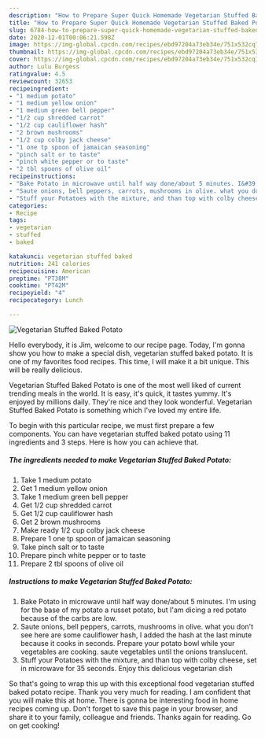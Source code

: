 ```yaml
---
description: "How to Prepare Super Quick Homemade Vegetarian Stuffed Baked Potato"
title: "How to Prepare Super Quick Homemade Vegetarian Stuffed Baked Potato"
slug: 6784-how-to-prepare-super-quick-homemade-vegetarian-stuffed-baked-potato
date: 2020-12-01T00:06:21.598Z
image: https://img-global.cpcdn.com/recipes/ebd97204a73eb34e/751x532cq70/vegetarian-stuffed-baked-potato-recipe-main-photo.jpg
thumbnail: https://img-global.cpcdn.com/recipes/ebd97204a73eb34e/751x532cq70/vegetarian-stuffed-baked-potato-recipe-main-photo.jpg
cover: https://img-global.cpcdn.com/recipes/ebd97204a73eb34e/751x532cq70/vegetarian-stuffed-baked-potato-recipe-main-photo.jpg
author: Lulu Burgess
ratingvalue: 4.5
reviewcount: 32653
recipeingredient:
- "1 medium potato"
- "1 medium yellow onion"
- "1 medium green bell pepper"
- "1/2 cup shredded carrot"
- "1/2 cup cauliflower hash"
- "2 brown mushrooms"
- "1/2 cup colby jack cheese"
- "1 one tp spoon of jamaican seasoning"
- "pinch salt or to taste"
- "pinch white pepper or to taste"
- "2 tbl spoons of olive oil"
recipeinstructions:
- "Bake Potato in microwave until half way done/about 5 minutes. I&#39;m using for the base of my potato a russet potato, but I&#39;am dicing a red potato because of the carbs are low."
- "Saute onions, bell peppers, carrots, mushrooms in olive. what you don&#39;t see here are some cauliflower hash, I added the hash at the last minute because it cooks in seconds. Prepare your potato bowl while your vegetables are cooking. saute vegetables until the onions translucent."
- "Stuff your Potatoes with the mixture, and than top with colby cheese, set in microwave for 35 seconds. Enjoy this delicious vegetarian dish"
categories:
- Recipe
tags:
- vegetarian
- stuffed
- baked

katakunci: vegetarian stuffed baked 
nutrition: 241 calories
recipecuisine: American
preptime: "PT38M"
cooktime: "PT42M"
recipeyield: "4"
recipecategory: Lunch

---
```



![Vegetarian Stuffed Baked Potato](https://img-global.cpcdn.com/recipes/ebd97204a73eb34e/751x532cq70/vegetarian-stuffed-baked-potato-recipe-main-photo.jpg)

Hello everybody, it is Jim, welcome to our recipe page. Today, I'm gonna show you how to make a special dish, vegetarian stuffed baked potato. It is one of my favorites food recipes. This time, I will make it a bit unique. This will be really delicious.

Vegetarian Stuffed Baked Potato is one of the most well liked of current trending meals in the world. It is easy, it's quick, it tastes yummy. It's enjoyed by millions daily. They're nice and they look wonderful. Vegetarian Stuffed Baked Potato is something which I've loved my entire life.




To begin with this particular recipe, we must first prepare a few components. You can have vegetarian stuffed baked potato using 11 ingredients and 3 steps. Here is how you can achieve that.

<!--inarticleads1-->

##### The ingredients needed to make Vegetarian Stuffed Baked Potato:

1. Take 1 medium potato
1. Get 1 medium yellow onion
1. Take 1 medium green bell pepper
1. Get 1/2 cup shredded carrot
1. Get 1/2 cup cauliflower hash
1. Get 2 brown mushrooms
1. Make ready 1/2 cup colby jack cheese
1. Prepare 1 one tp spoon of jamaican seasoning
1. Take pinch salt or to taste
1. Prepare pinch white pepper or to taste
1. Prepare 2 tbl spoons of olive oil




<!--inarticleads2-->

##### Instructions to make Vegetarian Stuffed Baked Potato:

1. Bake Potato in microwave until half way done/about 5 minutes. I&#39;m using for the base of my potato a russet potato, but I&#39;am dicing a red potato because of the carbs are low.
1. Saute onions, bell peppers, carrots, mushrooms in olive. what you don&#39;t see here are some cauliflower hash, I added the hash at the last minute because it cooks in seconds. Prepare your potato bowl while your vegetables are cooking. saute vegetables until the onions translucent.
1. Stuff your Potatoes with the mixture, and than top with colby cheese, set in microwave for 35 seconds. Enjoy this delicious vegetarian dish




So that's going to wrap this up with this exceptional food vegetarian stuffed baked potato recipe. Thank you very much for reading. I am confident that you will make this at home. There is gonna be interesting food in home recipes coming up. Don't forget to save this page in your browser, and share it to your family, colleague and friends. Thanks again for reading. Go on get cooking!
